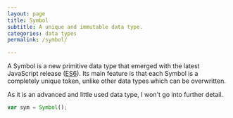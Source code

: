 ```yaml
---
layout: page
title: Symbol
subtitle: A unique and immutable data type.
categories: data types
permalink: /symbol/

---
```


A Symbol is a new primitive data type that emerged with the latest JavaScript release ([ES6](http://www.ecma-international.org/ecma-262/6.0/)). Its main feature is that each Symbol is a completely unique token, unlike other data types which can be overwritten. 

As it is an advanced and little used data type, I won't go into further detail.

```js
var sym = Symbol();
```
